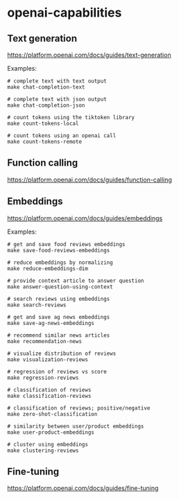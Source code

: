 # openai-capabilities

## Text generation

https://platform.openai.com/docs/guides/text-generation

Examples:

```
# complete text with text output
make chat-completion-text

# complete text with json output
make chat-completion-json

# count tokens using the tiktoken library
make count-tokens-local

# count tokens using an openai call
make count-tokens-remote
```

## Function calling

https://platform.openai.com/docs/guides/function-calling


## Embeddings

https://platform.openai.com/docs/guides/embeddings

Examples:

```
# get and save food reviews embeddings
make save-food-reviews-embeddings

# reduce embeddings by normalizing
make reduce-embeddings-dim

# provide context article to answer question
make answer-question-using-context

# search reviews using embeddings
make search-reviews

# get and save ag news embeddings
make save-ag-news-embeddings

# recommend similar news articles
make recommendation-news

# visualize distribution of reviews
make visualization-reviews

# regression of reviews vs score
make regression-reviews

# classification of reviews
make classification-reviews

# classification of reviews; positive/negative
make zero-shot-classification

# similarity between user/product embeddings
make user-product-embeddings

# cluster using embeddings
make clustering-reviews
```

## Fine-tuning

https://platform.openai.com/docs/guides/fine-tuning
